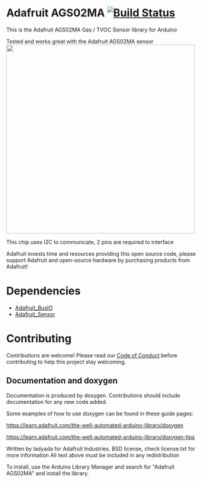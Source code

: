 # Adafruit AGS02MA [![Build Status](https://github.com/adafruit/Adafruit_AGS02MA/workflows/Arduino%20Library%20CI/badge.svg)](https://github.com/adafruit/Adafruit_AGS02MA/actions)

This is the Adafruit AGS02MA Gas / TVOC Sensor library for Arduino

Tested and works great with the Adafruit AGS02MA sensor
[<img src="assets/board.png?raw=true" width="500px">](https://www.adafruit.com/product/5593)


This chip uses I2C to communicate, 2 pins are required to interface

Adafruit invests time and resources providing this open source code, please support Adafruit and open-source hardware by purchasing products from Adafruit!

# Dependencies
* [Adafruit_BusIO](https://github.com/adafruit/Adafruit_BusIO)
* [Adafruit_Sensor](https://github.com/adafruit/Adafruit_Sensor)

# Contributing

Contributions are welcome! Please read our [Code of Conduct](https://github.com/adafruit/Adafruit_AGS02MA/blob/master/code-of-conduct.md)
before contributing to help this project stay welcoming.

## Documentation and doxygen
Documentation is produced by doxygen. Contributions should include documentation for any new code added.

Some examples of how to use doxygen can be found in these guide pages:

https://learn.adafruit.com/the-well-automated-arduino-library/doxygen

https://learn.adafruit.com/the-well-automated-arduino-library/doxygen-tips

Written by ladyada for Adafruit Industries.
BSD license, check license.txt for more information
All text above must be included in any redistribution

To install, use the Arduino Library Manager and search for "Adafruit AGS02MA" and install the library.

